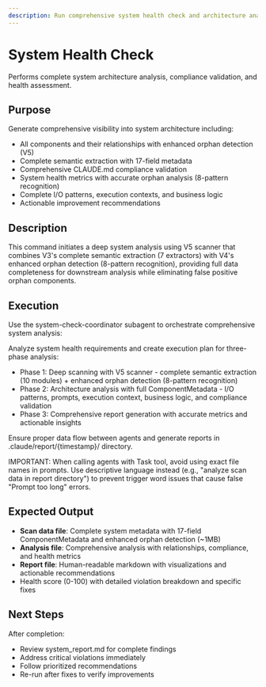 ```yaml
---
description: Run comprehensive system health check and architecture analysis
---
```


# System Health Check

Performs complete system architecture analysis, compliance validation, and health assessment.

## Purpose

Generate comprehensive visibility into system architecture including:
- All components and their relationships with enhanced orphan detection (V5)
- Complete semantic extraction with 17-field metadata
- Comprehensive CLAUDE.md compliance validation
- System health metrics with accurate orphan analysis (8-pattern recognition)
- Complete I/O patterns, execution contexts, and business logic
- Actionable improvement recommendations

## Description

This command initiates a deep system analysis using V5 scanner that combines V3's complete semantic extraction (7 extractors) with V4's enhanced orphan detection (8-pattern recognition), providing full data completeness for downstream analysis while eliminating false positive orphan components.

## Execution

Use the system-check-coordinator subagent to orchestrate comprehensive system analysis:

Analyze system health requirements and create execution plan for three-phase analysis:
- Phase 1: Deep scanning with V5 scanner - complete semantic extraction (10 modules) + enhanced orphan detection (8-pattern recognition)
- Phase 2: Architecture analysis with full ComponentMetadata - I/O patterns, prompts, execution context, business logic, and compliance validation
- Phase 3: Comprehensive report generation with accurate metrics and actionable insights

Ensure proper data flow between agents and generate reports in .claude/report/{timestamp}/ directory.

IMPORTANT: When calling agents with Task tool, avoid using exact file names in prompts. Use descriptive language instead (e.g., "analyze scan data in report directory") to prevent trigger word issues that cause false "Prompt too long" errors.

## Expected Output

- **Scan data file**: Complete system metadata with 17-field ComponentMetadata and enhanced orphan detection (~1MB)
- **Analysis file**: Comprehensive analysis with relationships, compliance, and health metrics
- **Report file**: Human-readable markdown with visualizations and actionable recommendations
- Health score (0-100) with detailed violation breakdown and specific fixes

## Next Steps

After completion:
- Review system_report.md for complete findings
- Address critical violations immediately
- Follow prioritized recommendations
- Re-run after fixes to verify improvements